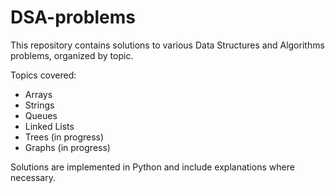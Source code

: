# DSA-problems

This repository contains solutions to various Data Structures and Algorithms problems, organized by topic.

Topics covered:
- Arrays
- Strings
- Queues
- Linked Lists
- Trees (in progress)
- Graphs (in progress)

Solutions are implemented in Python and include explanations where necessary.

